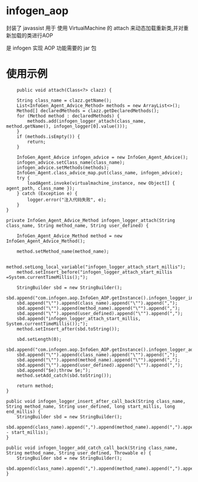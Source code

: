 # infogen_aop

封装了 javassist 用于 使用 VirtualMachine 的 attach 来动态加载重新类,并对重新加载的类进行AOP

是 infogen 实现 AOP 功能需要的 jar 包

# 使用示例

		public void attach(Class<?> clazz) {
		
		String class_name = clazz.getName();
		List<InfoGen_Agent_Advice_Method> methods = new ArrayList<>();
		Method[] declaredMethods = clazz.getDeclaredMethods();
		for (Method method : declaredMethods) {
			methods.add(infogen_logger_attach(class_name, method.getName(), infogen_logger[0].value()));
		}
		if (methods.isEmpty()) {
			return;
		}

		InfoGen_Agent_Advice infogen_advice = new InfoGen_Agent_Advice();
		infogen_advice.setClass_name(class_name);
		infogen_advice.setMethods(methods);
		InfoGen_Agent.class_advice_map.put(class_name, infogen_advice);
		try {
			loadAgent.invoke(virtualmachine_instance, new Object[] { agent_path, class_name });
		} catch (Exception e) {
			logger.error("注入代码失败", e);
		}
	}

	private InfoGen_Agent_Advice_Method infogen_logger_attach(String class_name, String method_name, String user_defined) {

		InfoGen_Agent_Advice_Method method = new InfoGen_Agent_Advice_Method();

		method.setMethod_name(method_name);

		method.setLong_local_variable("infogen_logger_attach_start_millis");
		method.setInsert_before("infogen_logger_attach_start_millis =System.currentTimeMillis();");

		StringBuilder sbd = new StringBuilder();
		sbd.append("com.infogen.aop.InfoGen_AOP.getInstance().infogen_logger_insert_after_call_back(");
		sbd.append("\"").append(class_name).append("\"").append(",");
		sbd.append("\"").append(method_name).append("\"").append(",");
		sbd.append("\"").append(user_defined).append("\"").append(",");
		sbd.append("infogen_logger_attach_start_millis, System.currentTimeMillis());");
		method.setInsert_after(sbd.toString());

		sbd.setLength(0);
		sbd.append("com.infogen.aop.InfoGen_AOP.getInstance().infogen_logger_add_catch_call_back(");
		sbd.append("\"").append(class_name).append("\"").append(",");
		sbd.append("\"").append(method_name).append("\"").append(",");
		sbd.append("\"").append(user_defined).append("\"").append(",");
		sbd.append("$e);throw $e;");
		method.setAdd_catch(sbd.toString());

		return method;
	}

	public void infogen_logger_insert_after_call_back(String class_name, String method_name, String user_defined, long start_millis, long end_millis) {
		StringBuilder sbd = new StringBuilder();
		sbd.append(class_name).append(",").append(method_name).append(",").append(end_millis - start_millis);
	}

	public void infogen_logger_add_catch_call_back(String class_name, String method_name, String user_defined, Throwable e) {
		StringBuilder sbd = new StringBuilder();
		sbd.append(class_name).append(",").append(method_name).append(",").append(e.getMessage()).append(",").append(Tool_Core.stacktrace(e));
	}
